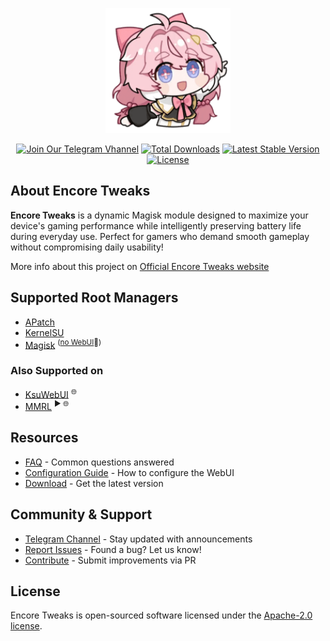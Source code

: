 <p align="center"><a href="https://encore.rem01gaming.dev" target="_blank"><img src="./module/encore_logo.png" width="200" alt="Encore Tweaks Logo"></a></p>

<p align="center">
<a href="https://t.me/rem01schannel"><img src="https://img.shields.io/badge/Follow-Telegram-white.svg?style=for-the-badge&logo=telegram&logoColor=white&labelColor=222" alt="Join Our Telegram Vhannel"></a>
<a href="https://encore.rem01gaming.dev/download"><img src="https://img.shields.io/github/downloads/rem01gaming/encore/total?style=for-the-badge&logoColor=white&labelColor=222" alt="Total Downloads"></a>
<a href="https://github.com/Rem01Gaming/encore/releases"><img src="https://img.shields.io/github/v/release/rem01gaming/encore?label=Release&style=for-the-badge&logo=github&logoColor=white&labelColor=222" alt="Latest Stable Version"></a>
<a href="https://encore.rem01gaming.dev"><img src="https://img.shields.io/badge/Apache-white?style=for-the-badge&logo=andela&logoColor=white&label=License&labelColor=222" alt="License"></a>
</p>

## About Encore Tweaks
**Encore Tweaks** is a dynamic Magisk module designed to maximize your device's gaming performance while intelligently preserving battery life during everyday use. Perfect for gamers who demand smooth gameplay without compromising daily usability!

More info about this project on [Official Encore Tweaks website](https://encore.rem01gaming.dev/)

## Supported Root Managers

- [APatch](https://github.com/bmax121/APatch)
- [KernelSU](https://github.com/tiann/KernelSU)
- [Magisk](https://github.com/topjohnwu/Magisk)  <sup>([no WebUI](https://github.com/topjohnwu/Magisk/issues/8609#event-15568590949)👀)</sup>

### Also Supported on

- [KsuWebUI](https://github.com/5ec1cff/KsuWebUIStandalone)   <sup>🌐</sup>
- [MMRL](https://github.com/DerGoogler/MMRL)   <sup>▶ 🌐</sup>

## Resources

- [FAQ](https://encore.rem01gaming.dev/guide/faq.html) - Common questions answered
- [Configuration Guide](https://encore.rem01gaming.dev/guide/webui-and-configuration.html) - How to configure the WebUI
- [Download](https://encore.rem01gaming.dev/download) - Get the latest version

## Community & Support

- [Telegram Channel](https://t.me/rem01schannel) - Stay updated with announcements
- [Report Issues](https://github.com/rem01gaming/encore/issues) - Found a bug? Let us know!
- [Contribute](https://github.com/rem01gaming/encore/pulls) - Submit improvements via PR

## License

Encore Tweaks is open-sourced software licensed under the [Apache-2.0 license](./LICENSE).
